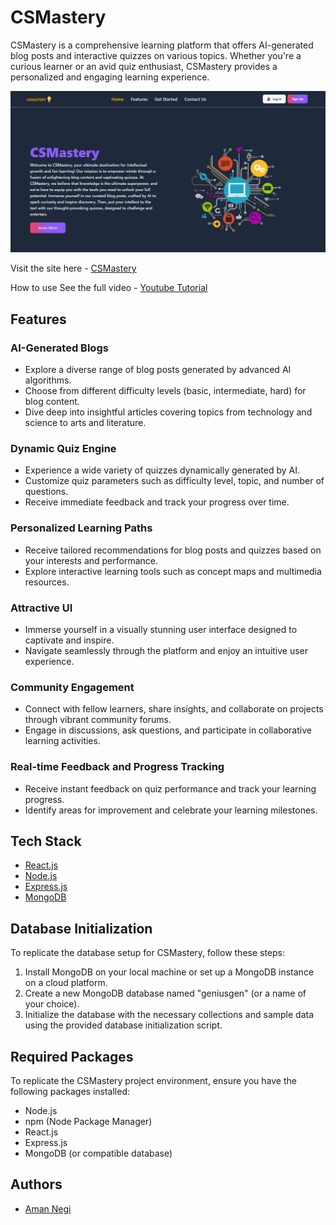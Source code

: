 # CSMastery

CSMastery is a comprehensive learning platform that offers AI-generated blog posts and interactive quizzes on various topics. Whether you're a curious learner or an avid quiz enthusiast, CSMastery provides a personalized and engaging learning experience.

![CSMastery Preview](https://github.com/aman1455/CSMastery/blob/aman-dev/Frontend/public/images/HomePage.png)



Visit the site here - [CSMastery](https://genius-gen.vercel.app/)

How to use See the full video - [Youtube Tutorial](https://youtu.be/QCJET0iawEs?si=UCbwL5mcisjrdRsC)

## Features

### AI-Generated Blogs

- Explore a diverse range of blog posts generated by advanced AI algorithms.
- Choose from different difficulty levels (basic, intermediate, hard) for blog content.
- Dive deep into insightful articles covering topics from technology and science to arts and literature.

### Dynamic Quiz Engine

- Experience a wide variety of quizzes dynamically generated by AI.
- Customize quiz parameters such as difficulty level, topic, and number of questions.
- Receive immediate feedback and track your progress over time.

### Personalized Learning Paths

- Receive tailored recommendations for blog posts and quizzes based on your interests and performance.
- Explore interactive learning tools such as concept maps and multimedia resources.

### Attractive UI

- Immerse yourself in a visually stunning user interface designed to captivate and inspire.
- Navigate seamlessly through the platform and enjoy an intuitive user experience.

### Community Engagement

- Connect with fellow learners, share insights, and collaborate on projects through vibrant community forums.
- Engage in discussions, ask questions, and participate in collaborative learning activities.

### Real-time Feedback and Progress Tracking

- Receive instant feedback on quiz performance and track your learning progress.
- Identify areas for improvement and celebrate your learning milestones.

## Tech Stack

- [React.js](https://reactjs.org/)
- [Node.js](https://nodejs.org/)
- [Express.js](https://expressjs.com/)
- [MongoDB](https://www.mongodb.com/)

## Database Initialization

To replicate the database setup for CSMastery, follow these steps:

1. Install MongoDB on your local machine or set up a MongoDB instance on a cloud platform.
2. Create a new MongoDB database named "geniusgen" (or a name of your choice).
3. Initialize the database with the necessary collections and sample data using the provided database initialization script.

## Required Packages

To replicate the CSMastery project environment, ensure you have the following packages installed:

- Node.js
- npm (Node Package Manager)
- React.js
- Express.js
- MongoDB (or compatible database)

## Authors

- [Aman Negi](https://github.com/aman1455)


